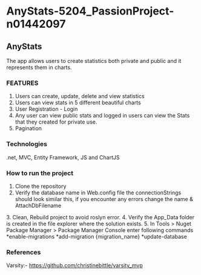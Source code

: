 # AnyStats-5204_PassionProject-n01442097
## AnyStats
The app allows users to create statistics both private and public and it represents them in charts.

### FEATURES
1. Users can create, update, delete and view statistics 
2. Users can view stats in 5 different beautiful charts
3. User Registration - Login
4. Any user can view public stats and logged in users can view the 
Stats that they created for private use.
5. Pagination 

### Technologies
.net, MVC, Entity Framework, JS and ChartJS


### How to run the project
1. Clone the repository
2. Verify the database name in Web.config file
the connectionStrings should look similar this, if you encounter any errors change the name & AttachDbFilename
<connectionStrings>
	  <add name="AnyStats" connectionString="Data Source=(localdb)\MSSQLLocalDB; Integrated Security=True; MultipleActiveResultSets=True; AttachDbFilename=|DataDirectory|AnyStats03- 03-2021.mdf"providerName="System.Data.SqlClient" />
</connectionStrings> 
3. Clean, Rebuild project to avoid roslyn error.
4. Verify the App_Data folder is created in the file explorer where the solution exists.
5. In Tools > Nuget Package Manager > Package Manager Console enter following commands
  *enable-migrations
  *add-migration {migration_name}
  *update-database

### References
Varsity:- https://github.com/christinebittle/varsity_mvp

